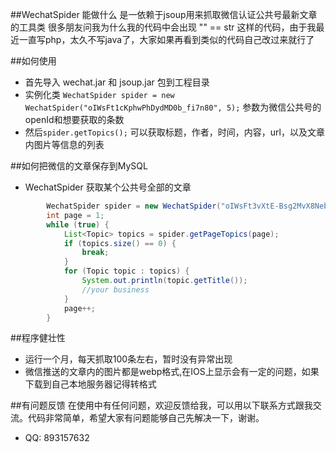 ##WechatSpider 能做什么
是一依赖于jsoup用来抓取微信认证公共号最新文章的工具类
很多朋友问我为什么我的代码中会出现 "" == str 这样的代码，由于我最近一直写php，太久不写java了，大家如果再看到类似的代码自己改过来就行了

##如何使用

* 首先导入 wechat.jar 和 jsoup.jar 包到工程目录
* 实例化类 `WechatSpider spider = new WechatSpider("oIWsFt1cKphwPhDydMD0b_fi7n80", 5);` 参数为微信公共号的openId和想要获取的条数
* 然后`spider.getTopics();` 可以获取标题，作者，时间，内容，url，以及文章内图片等信息的列表

##如何把微信的文章保存到MySQL

* WechatSpider 获取某个公共号全部的文章

```java
		WechatSpider spider = new WechatSpider("oIWsFt3vXtE-Bsg2MvX8Nebm-p2g");// 360手机卫士
        int page = 1;
        while (true) {
            List<Topic> topics = spider.getPageTopics(page);
            if (topics.size() == 0) {
                break;
            }
            for (Topic topic : topics) {
                System.out.println(topic.getTitle());
				//your business
            }
            page++;
        }
```

##程序健壮性
* 运行一个月，每天抓取100条左右，暂时没有异常出现
* 微信推送的文章内的图片都是webp格式,在IOS上显示会有一定的问题，如果下载到自己本地服务器记得转格式

##有问题反馈
在使用中有任何问题，欢迎反馈给我，可以用以下联系方式跟我交流。代码非常简单，希望大家有问题能够自己先解决一下，谢谢。
* QQ: 893157632